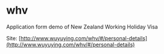 # whv
Application form demo of New Zealand Working Holiday Visa 

Site: [http://www.wuyuying.com/whv/#/personal-details](http://www.wuyuying.com/whv/#/personal-details)

